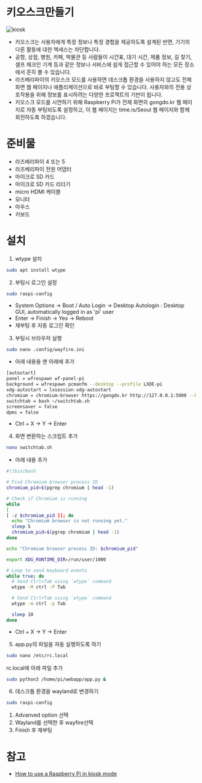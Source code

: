 # 키오스크만들기
![kiosk](https://www.raspberrypi.com/tutorials/tutorials/images/KIOSK-800x533.jpg)

- 키오스크는 사용자에게 특정 정보나 특정 경험을 제공하도록 설계된 반면, 기기의 다른 활동에 대한 액세스는 차단합니다. 
- 공항, 상점, 병원, 카페, 박물관 등 사람들이 시간표, 대기 시간, 제품 정보, 길 찾기, 셀프 체크인 기계 등과 같은 정보나 서비스에 쉽게 접근할 수 있어야 하는 모든 장소에서 흔히 볼 수 있습니다. 
- 라즈베리파이의 키오스크 모드를 사용하면 데스크톱 환경을 사용하지 않고도 전체 화면 웹 페이지나 애플리케이션으로 바로 부팅할 수 있습니다. 사용자와의 전용 상호작용을 위해 정보를 표시하려는 다양한 프로젝트의 기반이 됩니다.
- 키오스크 모드를 시연하기 위해 Raspberry Pi가 전체 화면의 gongdo.kr 웹 페이지로 자동 부팅되도록 설정하고, 이 웹 페이지는 time.is/Seoul 웹 페이지와 함께 회전하도록 하겠습니다.

# 준비물
- 라즈베리파이 4 또는 5
- 라즈베리파이 전원 어댑터
- 마이크로 SD 카드
- 마이크로 SD 카드 리더기
- micro HDMI 케이블
- 모니터
- 마우스 
- 키보드 

# 설치
1. wtype 설치
```bash
sudo apt install wtype 
```
2. 부팅시 로그인 설정 
```bash
sudo raspi-config
```
- System Options -> Boot / Auto Login -> Desktop Autologin : Desktop GUI, automatically logged in as 'pi' user
- Enter -> Finish -> Yes -> Reboot
- 재부팅 후 자동 로그인 확인
3. 부팅시 브라우저 실행
```bash
sudo nano .config/wayfire.ini
```
- 아래 내용을 맨 아래에 추가
```bash
[autostart]
panel = wfrespawn wf-panel-pi
background = wfrespawn pcmanfm --desktop --profile LXDE-pi
xdg-autostart = lxsession-xdg-autostart
chromium = chromium-browser https://gongdo.kr http://127.0.0.1:5000 --kiosk --noerrdialogs --disable-infobars --no-first-run --ozone-platform=wayland --enable-features=OverlayScrollbar --start-maximized
switchtab = bash ~/switchtab.sh
screensaver = false
dpms = false
```
- Ctrl + X -> Y -> Enter
4. 화면 변환하는 스크립트 추가
```bash
nano switchtab.sh
```
- 아래 내용 추가
```bash
#!/bin/bash

# Find Chromium browser process ID
chromium_pid=$(pgrep chromium | head -1)

# Check if Chromium is running
while
[
[ -z $chromium_pid ]]; do
  echo "Chromium browser is not running yet."
  sleep 5
  chromium_pid=$(pgrep chromium | head -1)
done

echo "Chromium browser process ID: $chromium_pid"

export XDG_RUNTIME_DIR=/run/user/1000

# Loop to send keyboard events
while true; do
  # Send Ctrl+Tab using `wtype` command
  wtype -M ctrl -P Tab

  # Send Ctrl+Tab using `wtype` command
  wtype -m ctrl -p Tab

  sleep 10
done
```
- Ctrl + X -> Y -> Enter

5. app.py의 파일을 자동 실행하도록 하기
```bash
sudo nano /etc/rc.local  
```

rc.local에 아래 파일 추가
```bash 
sudo python3 /home/pi/webapp/app.py &
```

6. 데스크톱 환경을 wayland로 변경하기 
```bash
sudo raspi-config
```
   1. Advanved option 선택  
   2. Wayland를 선택한 후 wayfire선택
   3. Finish 후 재부팅 
   

# 참고 
- [How to use a Raspberry Pi in kiosk mode](https://www.raspberrypi.com/tutorials/how-to-use-a-raspberry-pi-in-kiosk-mode/)
